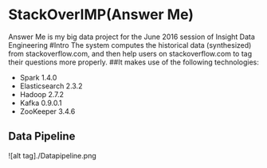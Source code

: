 # StackOverIMP(Answer Me)
Answer Me is my big data project for the June 2016 session of Insight Data Engineering
#Intro
The system computes the historical data (synthesized) from stackoverflow.com, and then help users on stackoverflow.com to tag their questions more properly.
##It makes use of the following technologies:
- Spark 1.4.0
- Elasticsearch 2.3.2
- Hadoop 2.7.2
- Kafka 0.9.0.1
- ZooKeeper 3.4.6

## Data Pipeline
![alt tag]./Datapipeline.png
